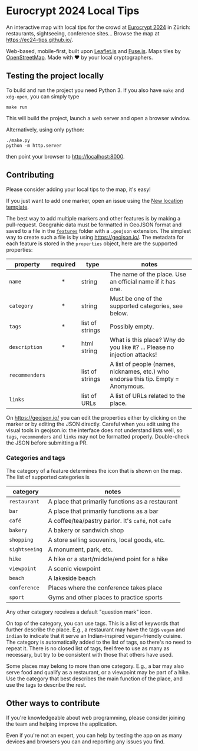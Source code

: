 # Eurocrypt 2024 Local Tips

An interactive map with local tips for the crowd at [Eurocrypt 2024](https://eurocrypt.iacr.org/2024/) in Zürich: restaurants, sightseeing, conference sites... Browse the map at <https://ec24-tips.github.io/>.

Web-based, mobile-first, built upon [Leaflet.js](https://leafletjs.com/) and [Fuse.js](https://www.fusejs.io/). Maps tiles by [OpenStreetMap](https://www.openstreetmap.org/). Made with ❤️ by your local cryptographers.

## Testing the project locally

To build and run the project you need Python 3. If you also have
`make` and `xdg-open`, you can simply type

```
make run
```

This will build the project, launch a web server and open a browser
window.

Alternatively, using only python:

```
./make.py
python -m http.server
```

then point your browser to <http://localhost:8000>.

## Contributing

Please consider adding your local tips to the map, it's easy!

If you just want to add one marker, open an issue using the [New location template](https://github.com/ec24-tips/ec24-tips.github.io/issues/new?assignees=&labels=&projects=&template=new-location.md&title=%5BNEW+LOCATION%5D).

The best way to add multiple markers and other features is by making a pull-request. Geograhic data must be formatted in GeoJSON format and saved to a file in the [`features`](features) folder with a `.geojson` extension. The simplest way to create such a file is by using <https://geojson.io/>. The metadata for each feature is stored in the `properties` object, here are the supported properties:

| property | required | type | notes
|-|:-:|-|-|
| `name` | * | string | The name of the place. Use an official name if it has one.
| `category` | * | string | Must be one of the supported categories, see below.
| `tags` | * | list of strings | Possibly empty.
| `description` | * | html string | What is this place? Why do you like it? ... Please no injection attacks!
| `recommenders` | | list of strings | A list of people (names, nicknames, etc.) who endorse this tip. Empty = Anonymous.
| `links` | | list of URLs | A list of URLs related to the place.

On <https://geojson.io/> you can edit the properties either by clicking on the marker or by editing the JSON directly. Careful when you edit using the visual tools in geojson.io: the interface does not understand lists well, so `tags`, `recommenders` and `links` may not be formatted properly. Double-check the JSON before submitting a PR.

### Categories and tags

The category of a feature determines the icon that is shown on the map. The list of supported categories is

| category | notes
|-|-|
|`restaurant`|A place that primarily functions as a restaurant
|`bar`|A place that primarily functions as a bar
|`café`|A coffee/tea/pastry parlor. It's `café`, not `cafe`
|`bakery`|A bakery or sandwich shop
|`shopping`|A store selling souvenirs, local goods, etc.
|`sightseeing`|A monument, park, etc.
|`hike`|A hike or a start/middle/end point for a hike
|`viewpoint`|A scenic viewpoint
|`beach`|A lakeside beach
|`conference`|Places where the conference takes place
|`sport`|Gyms and other places to practice sports

Any other category receives a default "question mark" icon. 

On top of the category, you can use tags. This is a list of keywords that further describe the place. E.g., a restaurant may have the tags `vegan` and `indian` to indicate that it serve an Indian-inspired vegan-friendly cuisine. The category is automatically added to the list of tags, so there's no need to repeat it. There is no closed list of tags, feel free to use as many as necessary, but try to be consistent with those that others have used.

Some places may belong to more than one category. E.g., a bar may also serve food and qualify as a restaurant, or a viewpoint may be part of a hike. Use the category that best describes the main function of the place, and use the tags to describe the rest.


## Other ways to contribute

If you're knowledgeable about web programming, please consider joining the team and helping improve the application.

Even if you're not an expert, you can help by testing the app on as many devices and browsers you can and reporting any issues you find.

